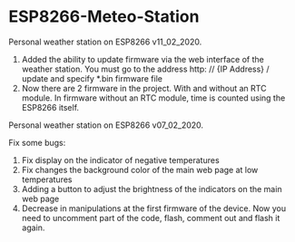 # ESP8266-Meteo-Station

Personal weather station on ESP8266 v11_02_2020.
1. Added the ability to update firmware via the web interface of the weather station. 
   You must go to the address http: // {IP Address} / update and specify *.bin firmware file
2. Now there are 2 firmware in the project. With and without an RTC module. 
   In firmware without an RTC module, time is counted using the ESP8266 itself.


Personal weather station on ESP8266 v07_02_2020.

Fix some bugs:
1. Fix display on the indicator of negative temperatures
2. Fix changes the background color of the main web page at low temperatures
3. Adding a button to adjust the brightness of the indicators on the main web page
4. Decrease in manipulations at the first firmware of the device. Now you need to uncomment part of the code, flash, comment out and flash it again.
